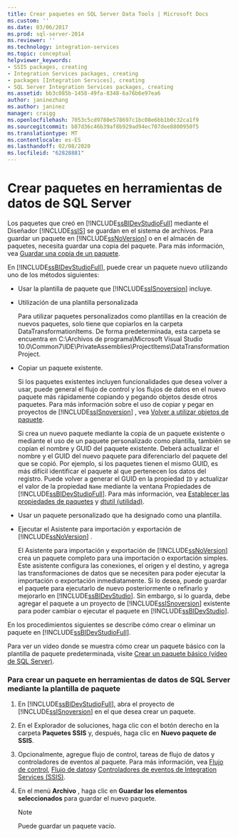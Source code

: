 ```yaml
---
title: Crear paquetes en SQL Server Data Tools | Microsoft Docs
ms.custom: ''
ms.date: 03/06/2017
ms.prod: sql-server-2014
ms.reviewer: ''
ms.technology: integration-services
ms.topic: conceptual
helpviewer_keywords:
- SSIS packages, creating
- Integration Services packages, creating
- packages [Integration Services], creating
- SQL Server Integration Services packages, creating
ms.assetid: bb3c085b-1458-49fa-8348-6a76b6e97ea6
author: janinezhang
ms.author: janinez
manager: craigg
ms.openlocfilehash: 7053c5cd9780e578697c1bc08e6bb1b0c32ca1f9
ms.sourcegitcommit: b87d36c46b39af8b929ad94ec707dee8800950f5
ms.translationtype: MT
ms.contentlocale: es-ES
ms.lasthandoff: 02/08/2020
ms.locfileid: "62828881"
---
```

# <a name="create-packages-in-sql-server-data-tools"></a>Crear paquetes en herramientas de datos de SQL Server
  Los paquetes que creó en [!INCLUDE[ssBIDevStudioFull](../includes/ssbidevstudiofull-md.md)] mediante el Diseñador [!INCLUDE[ssIS](../includes/ssis-md.md)] se guardan en el sistema de archivos. Para guardar un paquete en [!INCLUDE[ssNoVersion](../includes/ssnoversion-md.md)] o en el almacén de paquetes, necesita guardar una copia del paquete. Para más información, vea [Guardar una copia de un paquete](../../2014/integration-services/save-a-copy-of-a-package.md).  
  
 En [!INCLUDE[ssBIDevStudioFull](../includes/ssbidevstudiofull-md.md)], puede crear un paquete nuevo utilizando uno de los métodos siguientes:  
  
-   Usar la plantilla de paquete que [!INCLUDE[ssISnoversion](../includes/ssisnoversion-md.md)] incluye.  
  
-   Utilización de una plantilla personalizada  
  
     Para utilizar paquetes personalizados como plantillas en la creación de nuevos paquetes, solo tiene que copiarlos en la carpeta DataTransformationItems. De forma predeterminada, esta carpeta se encuentra en C:\Archivos de programa\Microsoft Visual Studio 10.0\Common7\IDE\PrivateAssemblies\ProjectItems\DataTransformationProject.  
  
-   Copiar un paquete existente.  
  
     Si los paquetes existentes incluyen funcionalidades que desea volver a usar, puede general el flujo de control y los flujos de datos en el nuevo paquete más rápidamente copiando y pegando objetos desde otros paquetes. Para más información sobre el uso de copiar y pegar en proyectos de [!INCLUDE[ssISnoversion](../includes/ssisnoversion-md.md)] , vea [Volver a utilizar objetos de paquete](reuse-of-package-objects.md).  
  
     Si crea un nuevo paquete mediante la copia de un paquete existente o mediante el uso de un paquete personalizado como plantilla, también se copian el nombre y GUID del paquete existente. Deberá actualizar el nombre y el GUID del nuevo paquete para diferenciarlo del paquete del que se copió. Por ejemplo, si los paquetes tienen el mismo GUID, es más difícil identificar el paquete al que pertenecen los datos del registro. Puede volver a generar el GUID en la propiedad `ID` y actualizar el valor de la propiedad `Name` mediante la ventana Propiedades de [!INCLUDE[ssBIDevStudioFull](../includes/ssbidevstudiofull-md.md)]. Para más información, vea [Establecer las propiedades de paquetes](set-package-properties.md) y [dtutil (utilidad)](dtutil-utility.md).  
  
-   Usar un paquete personalizado que ha designado como una plantilla.  
  
-   Ejecutar el Asistente para importación y exportación de [!INCLUDE[ssNoVersion](../includes/ssnoversion-md.md)] .  
  
     El Asistente para importación y exportación de [!INCLUDE[ssNoVersion](../includes/ssnoversion-md.md)] crea un paquete completo para una importación o exportación simples. Este asistente configura las conexiones, el origen y el destino, y agrega las transformaciones de datos que se necesiten para poder ejecutar la importación o exportación inmediatamente. Si lo desea, puede guardar el paquete para ejecutarlo de nuevo posteriormente o refinarlo y mejorarlo en [!INCLUDE[ssBIDevStudio](../includes/ssbidevstudio-md.md)]. Sin embargo, si lo guarda, debe agregar el paquete a un proyecto de [!INCLUDE[ssISnoversion](../includes/ssisnoversion-md.md)] existente para poder cambiar o ejecutar el paquete en [!INCLUDE[ssBIDevStudio](../includes/ssbidevstudio-md.md)].  
  
 En los procedimientos siguientes se describe cómo crear o eliminar un paquete en [!INCLUDE[ssBIDevStudioFull](../includes/ssbidevstudiofull-md.md)].  
  
 Para ver un vídeo donde se muestra cómo crear un paquete básico con la plantilla de paquete predeterminada, visite [Crear un paquete básico (vídeo de SQL Server)](https://go.microsoft.com/fwlink/?LinkId=131023).  
  
### <a name="to-create-a-package-in-sql-server-data-tools-using-the-package-template"></a>Para crear un paquete en herramientas de datos de SQL Server mediante la plantilla de paquete  
  
1.  En [!INCLUDE[ssBIDevStudioFull](../includes/ssbidevstudiofull-md.md)], abra el proyecto de [!INCLUDE[ssISnoversion](../includes/ssisnoversion-md.md)] en el que desea crear un paquete.  
  
2.  En el Explorador de soluciones, haga clic con el botón derecho en la carpeta **Paquetes SSIS** y, después, haga clic en **Nuevo paquete de SSIS**.  
  
3.  Opcionalmente, agregue flujo de control, tareas de flujo de datos y controladores de eventos al paquete. Para más información, vea [Flujo de control](control-flow/control-flow.md), [Flujo de datos](data-flow/data-flow.md)y [Controladores de eventos de Integration Services &#40;SSIS&#41;](integration-services-ssis-event-handlers.md).  
  
4.  En el menú **Archivo** , haga clic en **Guardar los elementos seleccionados** para guardar el nuevo paquete.  
  
    > [!NOTE]  
    >  Puede guardar un paquete vacío.  
  
  
